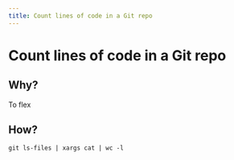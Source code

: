 ```yaml
---
title: Count lines of code in a Git repo
---
```


# Count lines of code in a Git repo

## Why?

To flex

## How?

```shell
git ls-files | xargs cat | wc -l
```
